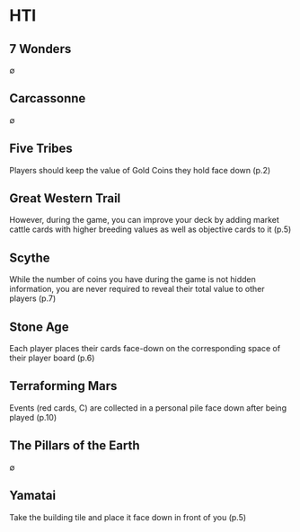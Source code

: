 # HTI

## 7 Wonders

∅

## Carcassonne

∅

## Five Tribes

Players should keep the value of Gold Coins they hold face down (p.2)

## Great Western Trail

However, during the game, you can improve your deck by adding market cattle
cards with higher breeding values as well as objective cards to it (p.5)

## Scythe

While the number of coins you have during the game is not hidden information,
you are never required to reveal their total value to other players (p.7)

## Stone Age

Each player places their cards face-down on the corresponding space of their
player board (p.6)

## Terraforming Mars

Events (red cards, C) are collected in a personal pile face down after being
played (p.10)

## The Pillars of the Earth

∅

## Yamatai

Take the building tile and place it face down in front of you (p.5)
